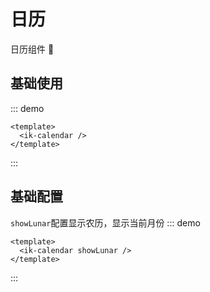 # 日历

日历组件 🐥

## 基础使用

::: demo

```vue
<template>
  <ik-calendar />
</template>
```

:::

## 基础配置

`showLunar`配置显示农历，显示当前月份
::: demo

```vue
<template>
  <ik-calendar showLunar />
</template>
```

:::
